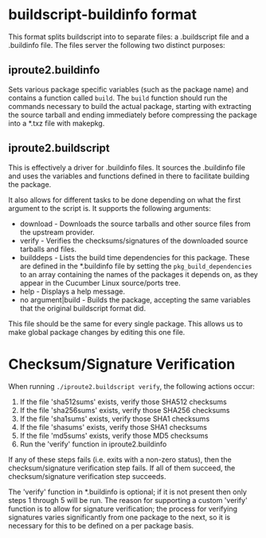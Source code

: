 # buildscript-buildinfo format
This format splits buildscript into to separate files: a .buildscript file and a .buildinfo file. The files server the following two distinct purposes:

## iproute2.buildinfo
Sets various package specific variables (such as the package name) and contains a function called `build`. The `build` function should run the commands necessary to build the actual package, starting with extracting the source tarball and ending immediately before compressing the package into a *.txz file with makepkg.

## iproute2.buildscript
This is effectively a driver for .buildinfo files. It sources the .buildinfo file and uses the variables and functions defined in there to facilitate building the package.

It also allows for different tasks to be done depending on what the first argument to the script is. It supports the following arguments:
* download - Downloads the source tarballs and other source files from the upstream provider.
* verify - Verifies the checksums/signatures of the downloaded source tarballs and files.
* builddeps - Lists the build time dependencies for this package. These are defined in the *.buildinfo file by setting the `pkg_build_dependencies` to an array containing the names of the packages it depends on, as they appear in the Cucumber Linux source/ports tree.
* help -  Displays a help message.
* no argument|build - Builds the package, accepting the same variables that the original buildscript format did.

This file should be the same for every single package. This allows us to make global package changes by editing this one file.

# Checksum/Signature Verification
When running `./iproute2.buildscript verify`, the following actions occur:
1. If the file 'sha512sums' exists, verify those SHA512 checksums
2. If the file 'sha256sums' exists, verify those SHA256 checksums
3. If the file 'sha1sums' exists, verify those SHA1 checksums
4. If the file 'shasums' exists, verify those SHA1 checksums
5. If the file 'md5sums' exists, verify those MD5 checksums
6. Run the 'verify' function in iproute2.buildinfo

If any of these steps fails (i.e. exits with a non-zero status), then the checksum/signature verification step fails. If all of them succeed, the checksum/signature verification step succeeds.

The 'verify' function in *.buildinfo is optional; if it is not present then only steps 1 through 5 will be run. The reason for supporting a custom 'verify' function is to allow for signature verification; the process for verifying signatures varies significantly from one package to the next, so it is necessary for this to be defined on a per package basis.

